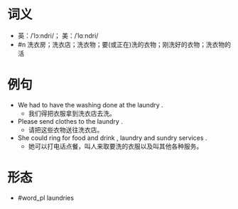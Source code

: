 # 词义
- 英：/ˈlɔːndri/； 美：/ˈlɑːndri/
- #n 洗衣房；洗衣店；洗衣物；要(或正在)洗的衣物；刚洗好的衣物；洗衣物的活
# 例句
- We had to have the washing done at the laundry .
	- 我们得把衣服拿到洗衣店去洗。
- Please send clothes to the laundry .
	- 请把这些衣物送往洗衣店。
- She could ring for food and drink , laundry and sundry services .
	- 她可以打电话点餐，叫人来取要洗的衣服以及叫其他各种服务。
# 形态
- #word_pl laundries
